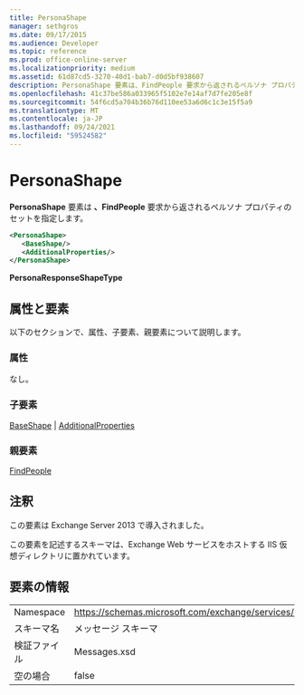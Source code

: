 ```yaml
---
title: PersonaShape
manager: sethgros
ms.date: 09/17/2015
ms.audience: Developer
ms.topic: reference
ms.prod: office-online-server
ms.localizationpriority: medium
ms.assetid: 61d87cd5-3270-40d1-bab7-d0d5bf938607
description: PersonaShape 要素は、FindPeople 要求から返されるペルソナ プロパティのセットを指定します。
ms.openlocfilehash: 41c37be586a033965f5102e7e14af7d7fe205e8f
ms.sourcegitcommit: 54f6cd5a704b36b76d110ee53a6d6c1c3e15f5a9
ms.translationtype: MT
ms.contentlocale: ja-JP
ms.lasthandoff: 09/24/2021
ms.locfileid: "59524582"
---
```

# <a name="personashape"></a>PersonaShape

**PersonaShape** 要素は **、FindPeople** 要求から返されるペルソナ プロパティのセットを指定します。 
  
```XML
<PersonaShape>
   <BaseShape/>
   <AdditionalProperties/>
</PersonaShape>
```

 **PersonaResponseShapeType**
## <a name="attributes-and-elements"></a>属性と要素

以下のセクションで、属性、子要素、親要素について説明します。
  
### <a name="attributes"></a>属性

なし。
  
### <a name="child-elements"></a>子要素

[BaseShape](baseshape.md)  | [AdditionalProperties](additionalproperties.md)
  
### <a name="parent-elements"></a>親要素

[FindPeople](findpeople.md)
  
## <a name="remarks"></a>注釈

この要素は Exchange Server 2013 で導入されました。
  
この要素を記述するスキーマは、Exchange Web サービスをホストする IIS 仮想ディレクトリに置かれています。
  
## <a name="element-information"></a>要素の情報

|||
|:-----|:-----|
|Namespace  <br/> |https://schemas.microsoft.com/exchange/services/2006/messages  <br/> |
|スキーマ名  <br/> |メッセージ スキーマ  <br/> |
|検証ファイル  <br/> |Messages.xsd  <br/> |
|空の場合  <br/> |false  <br/> |
   

